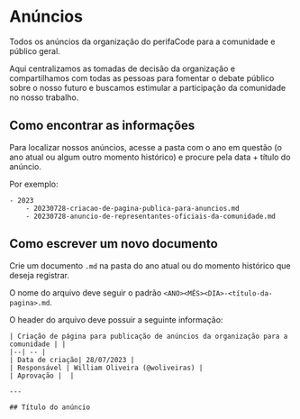 # Anúncios

Todos os anúncios da organização do perifaCode para a comunidade e público geral.

Aqui centralizamos as tomadas de decisão da organização e compartilhamos com todas as pessoas para fomentar o debate público sobre o nosso futuro e buscamos estimular a participação da comunidade no nosso trabalho.

## Como encontrar as informações

Para localizar nossos anúncios, acesse a pasta com o ano em questão (o ano atual ou algum outro momento histórico) e procure pela data + título do anúncio.

Por exemplo:

```
- 2023
    - 20230728-criacao-de-pagina-publica-para-anuncios.md
    - 20230728-anuncio-de-representantes-oficiais-da-comunidade.md
```

## Como escrever um novo documento

Crie um documento `.md` na pasta do ano atual ou do momento histórico que deseja registrar.

O nome do arquivo deve seguir o padrão `<ANO><MÊS><DIA>-<título-da-pagina>.md`.

O header do arquivo deve possuir a seguinte informação:

```
| Criação de página para publicação de anúncios da organização para a comunidade | | 
|--| -- |
| Data de criação| 28/07/2023 |
| Responsável | William Oliveira (@woliveiras) |
| Aprovação |  |

---

## Título do anúncio 
```